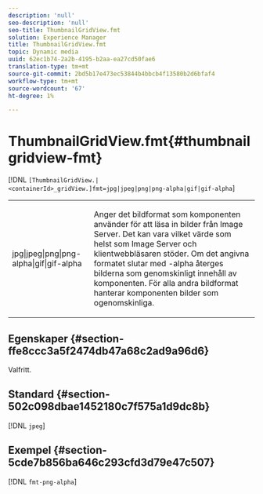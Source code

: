 ```yaml
---
description: 'null'
seo-description: 'null'
seo-title: ThumbnailGridView.fmt
solution: Experience Manager
title: ThumbnailGridView.fmt
topic: Dynamic media
uuid: 62ec1b74-2a2b-4195-b2aa-ea27cd50fae6
translation-type: tm+mt
source-git-commit: 2bd5b17e473ec53844b4bbcb4f13580b2d6bfaf4
workflow-type: tm+mt
source-wordcount: '67'
ht-degree: 1%

---
```



# ThumbnailGridView.fmt{#thumbnailgridview-fmt}

[!DNL `[ThumbnailGridView.|<containerId>_gridView.]fmt=jpg|jpeg|png|png-alpha|gif|gif-alpha`]

<table id="table_4620F51BD77149FDB68F1FBECC443801"> 
 <tbody> 
  <tr> 
   <td> <p> <span class="codeph"> jpg|jpeg|png|png-alpha|gif|gif-alpha</span> </p> </td> 
   <td> <p>Anger det bildformat som komponenten använder för att läsa in bilder från Image Server. Det kan vara vilket värde som helst som Image Server och klientwebbläsaren stöder. Om det angivna formatet slutar med <span class="codeph"> -alpha</span> återges bilderna som genomskinligt innehåll av komponenten. För alla andra bildformat hanterar komponenten bilder som ogenomskinliga. </p> </td> 
  </tr> 
 </tbody> 
</table>

## Egenskaper {#section-ffe8ccc3a5f2474db47a68c2ad9a96d6}

Valfritt.

## Standard {#section-502c098dbae1452180c7f575a1d9dc8b}

[!DNL `jpeg`]

## Exempel {#section-5cde7b856ba646c293cfd3d79e47c507}

[!DNL `fmt-png-alpha`]
